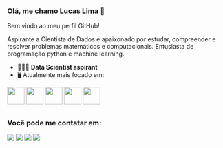 ### Olá, me chamo Lucas Lima 👋
Bem vindo ao meu perfil GitHub!

Aspirante a Cientista de Dados e apaixonado por estudar, compreender e resolver problemas matemáticos e computacionais. Entusiasta de programação python e machine learning.

* 👨🏻‍💻 **Data Scientist aspirant** 
* 🖥️ Atualmente mais focado em:

<div style="display: inline">
<img width='40' height='40' src="https://cdn.jsdelivr.net/gh/devicons/devicon/icons/python/python-original.svg" />
<img width='40' height='40' src="https://cdn.jsdelivr.net/gh/devicons/devicon/icons/pandas/pandas-original.svg" />
<img width='40' height='40' src="https://cdn.jsdelivr.net/gh/devicons/devicon/icons/postgresql/postgresql-original.svg" />
<img width='40' height='40' src="https://cdn.jsdelivr.net/gh/devicons/devicon@latest/icons/opencv/opencv-original.svg" />
<img width='40' height='40' src="https://cdn.jsdelivr.net/gh/devicons/devicon@latest/icons/pytorch/pytorch-original.svg" />
               
</div>

##

### Você pode me contatar em:
<div>
<a href="https://instagram.com/lucaskrlima" target="_blank"><img loading="lazy" src="https://img.shields.io/badge/-Instagram-%23E4405F?style=for-the-badge&logo=instagram&logoColor=white" target="_blank"></a>
<a href = "mailto:kaue_lucas@hotmail.com"><img loading="lazy" src="https://img.shields.io/badge/Microsoft-0078D4?style=for-the-badge&logo=microsoft&logoColor=white" target="_blank"></a>
<a href = "https://wa.me/5567991012006"><img loading="lazy" src="https://img.shields.io/badge/WhatsApp-25D366?style=for-the-badge&logo=whatsapp&logoColor=white" target="_blank"></a>
<a href="https://www.linkedin.com/in/lucaskrlima" target="_blank"><img loading="lazy" src="https://img.shields.io/badge/-LinkedIn-%230077B5?style=for-the-badge&logo=linkedin&logoColor=white" target="_blank"></a>   
</div>

          
          
